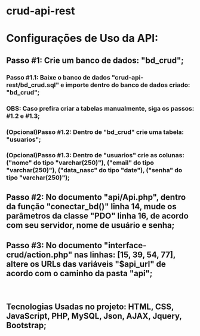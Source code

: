 # crud-api-rest
<h1>Configurações de Uso da API:</h1>
<h2>Passo #1: Crie um banco de dados: "bd_crud";</h2>
<h3>Passo #1.1: Baixe o banco de dados "crud-api-rest/bd_crud.sql" e importe dentro do banco de dados criado: "bd_crud";</h3>
<h3>OBS: Caso prefira criar a tabelas manualmente, siga os passos: #1.2 e #1.3;</h3>
<h3>(Opcional)Passo #1.2: Dentro de "bd_crud" crie uma tabela: "usuarios";</h3>
<h3>(Opcional)Passo #1.3: Dentro de "usuarios" crie as colunas: ("nome" do tipo "varchar(250)"), ("email" do tipo "varchar(250)"), ("data_nasc" do tipo "date"), ("senha" do tipo "varchar(250)");</h3>
<h2>Passo #2: No documento "api/Api.php", dentro da função "conectar_bd()" linha 14, mude os parâmetros da classe "PDO" linha 16, de acordo com seu servidor, nome de usuário e senha;</h2>
<h2>Passo #3: No documento "interface-crud/action.php" nas linhas: [15, 39, 54, 77], altere os URLs das variáveis "$api_url" de acordo com o caminho da pasta "api";</h2>
<br>
<h2>Tecnologias Usadas no projeto: HTML, CSS, JavaScript, PHP, MySQL, Json, AJAX, Jquery, Bootstrap;</h2>
